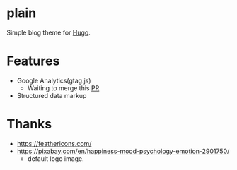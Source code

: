 # plain
Simple blog theme for [Hugo](https://gohugo.io/).

# Features
- Google Analytics(gtag.js)
  - Waiting to merge this [PR](https://github.com/gohugoio/hugo/pull/4208)
- Structured data markup

# Thanks
- https://feathericons.com/
- https://pixabay.com/en/happiness-mood-psychology-emotion-2901750/
    - default logo image.
